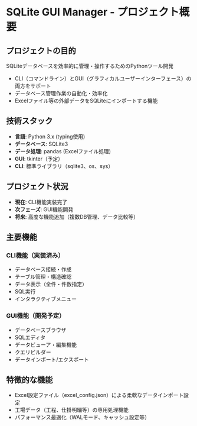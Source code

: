 # SQLite GUI Manager - プロジェクト概要

## プロジェクトの目的
SQLiteデータベースを効率的に管理・操作するためのPythonツール開発
- CLI（コマンドライン）とGUI（グラフィカルユーザーインターフェース）の両方をサポート
- データベース管理作業の自動化・効率化
- Excelファイル等の外部データをSQLiteにインポートする機能

## 技術スタック
- **言語**: Python 3.x (typing使用)
- **データベース**: SQLite3
- **データ処理**: pandas (Excelファイル処理)
- **GUI**: tkinter（予定）
- **CLI**: 標準ライブラリ（sqlite3、os、sys）

## プロジェクト状況
- **現在**: CLI機能実装完了
- **次フェーズ**: GUI機能開発
- **将来**: 高度な機能追加（複数DB管理、データ比較等）

## 主要機能
### CLI機能（実装済み）
- データベース接続・作成
- テーブル管理・構造確認
- データ表示（全件・件数指定）
- SQL実行
- インタラクティブメニュー

### GUI機能（開発予定）
- データベースブラウザ
- SQLエディタ
- データビューア・編集機能
- クエリビルダー
- データインポート/エクスポート

## 特徴的な機能
- Excel設定ファイル（excel_config.json）による柔軟なデータインポート設定
- 工場データ（工程、仕掛明細等）の専用処理機能
- パフォーマンス最適化（WALモード、キャッシュ設定等）